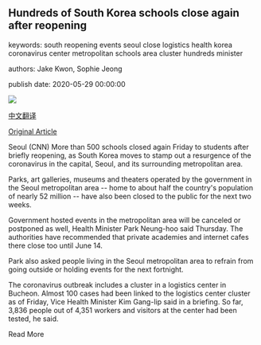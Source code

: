 ## Hundreds of South Korea schools close again after reopening

keywords: south reopening events seoul close logistics health korea coronavirus center metropolitan schools area cluster hundreds minister

authors: Jake Kwon, Sophie Jeong

publish date: 2020-05-29 00:00:00

![](https://cdn.cnn.com/cnnnext/dam/assets/200520233359-04-south-korea-reopen-schools-0520-super-tease.jpg)

[中文翻译](Hundreds%20of%20South%20Korea%20schools%20close%20again%20after%20reopening_zh.md)

[Original Article](https://edition.cnn.com/2020/05/29/asia/south-korea-coronavirus-shuts-down-again-intl/index.html)

Seoul (CNN) More than 500 schools closed again Friday to students after briefly reopening, as South Korea moves to stamp out a resurgence of the coronavirus in the capital, Seoul, and its surrounding metropolitan area.

Parks, art galleries, museums and theaters operated by the government in the Seoul metropolitan area -- home to about half the country's population of nearly 52 million -- have also been closed to the public for the next two weeks.

Government hosted events in the metropolitan area will be canceled or postponed as well, Health Minister Park Neung-hoo said Thursday. The authorities have recommended that private academies and internet cafes there close too until June 14.

Park also asked people living in the Seoul metropolitan area to refrain from going outside or holding events for the next fortnight.

The coronavirus outbreak includes a cluster in a logistics center in Bucheon. Almost 100 cases had been linked to the logistics center cluster as of Friday, Vice Health Minister Kim Gang-lip said in a briefing. So far, 3,836 people out of 4,351 workers and visitors at the center had been tested, he said.

Read More